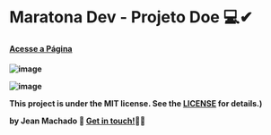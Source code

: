 # Maratona Dev - Projeto Doe  💻✔  

  
<a href="https://naughty-thompson-67f4c5.netlify.app/"><h4> Acesse a Página<h4></a>
  



![image](https://user-images.githubusercontent.com/60414493/80438632-074e2a80-88db-11ea-866e-a6f5cf471a9e.png)

![image](https://user-images.githubusercontent.com/60414493/80438763-5005e380-88db-11ea-9a85-5640d3f449c2.png)





This project is under the MIT license. See the [LICENSE](hhttps://github.com/jeannzk021/Maratona-Dev-9.0) for details.)


by Jean Machado :wave: [Get in touch!](https://www.linkedin.com/in/jeanmachado021)🚀😎
